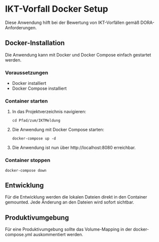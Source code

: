 # IKT-Vorfall Docker Setup

Diese Anwendung hilft bei der Bewertung von IKT-Vorfällen gemäß DORA-Anforderungen.

## Docker-Installation

Die Anwendung kann mit Docker und Docker Compose einfach gestartet werden.

### Voraussetzungen

- Docker installiert
- Docker Compose installiert

### Container starten

1. In das Projektverzeichnis navigieren:
   ```
   cd Pfad/zum/IKTMeldung
   ```

2. Die Anwendung mit Docker Compose starten:
   ```
   docker-compose up -d
   ```

3. Die Anwendung ist nun über http://localhost:8080 erreichbar.

### Container stoppen

```
docker-compose down
```

## Entwicklung

Für die Entwicklung werden die lokalen Dateien direkt in den Container gemounted. Jede Änderung an den Dateien wird sofort sichtbar.

## Produktivumgebung

Für eine Produktivumgebung sollte das Volume-Mapping in der docker-compose.yml auskommentiert werden.
